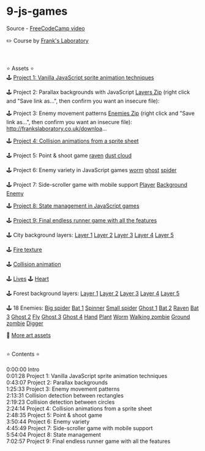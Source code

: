 # 9-js-games

Source - [FreeCodeCamp video](https://www.youtube.com/watch?v=GFO_txvwK_c&ab_channel=freeCodeCamp.org)


✏️ Course by [Frank's Laboratory](https://www.youtube.com/c/Frankslaboratory)

<br><br>
⭐️ Assets ⭐️
<br>
🕹 [Project 1: Vanilla JavaScript sprite animation techniques](https://www.frankslaboratory.co.uk/downloads/shadow_dog.png)

🕹 Project 2: Parallax backgrounds with JavaScript
[Layers Zip](https://www.youtube.com/redirect?event=video_description&redir_token=QUFFLUhqbFhHeTlFZjNRTkVQSW1qNi1oSUN1cXRUemNTUXxBQ3Jtc0tsRUFLUW1GTnZ6R2tQLUp0THI1dlp1RWdxX3lpWHRjQTJtcFZ2d2hiVTdDNzJnOGN3OXpYXzJfbXRMRk1TcUVpSWdtUW9LYlhiZkN6bEpKbzAzaWZjU2JraE1uTG83ZUpDR3ZaY29UdmNPOUFQOEM5aw&q=http%3A%2F%2Ffrankslaboratory.co.uk%2Fdownloads%2FbackgroundLayers.zip&v=GFO_txvwK_c) (right click and "Save link as...", then confirm you want an insecure file):

🕹 Project 3: Enemy movement patterns
[Enemies Zip](https://www.youtube.com/redirect?event=video_description&redir_token=QUFFLUhqa1NmTlBVM19ITmxSVkp1bElsTU5icWRXVWcxQXxBQ3Jtc0trYjdFbXkxNTNDSW9lblVpSjhQU1FYY0tlV1lXYWQ2ZXl5dUIwcE5nLS1tYTltMkY5Y0pGc1lITDV0bmlkNmtrYUh4UnY2UFcwZmYxWFp5dHJEdzQ0UDJybkN2WFlBa3k2MmV1TFo2cndfNTk1bzZIQQ&q=http%3A%2F%2Ffrankslaboratory.co.uk%2Fdownloads%2Fenemies.zip&v=GFO_txvwK_c) (right click and "Save link as...", then confirm you want an insecure file): http://frankslaboratory.co.uk/downloa...

🕹 [Project 4: Collision animations from a sprite sheet](https://www.frankslaboratory.co.uk/downloads/boom.png)

🕹 Project 5: Point & shoot game
[raven](https://www.frankslaboratory.co.uk/downloads/raven.png)
[dust cloud](https://www.frankslaboratory.co.uk/downloads/boom.png)

🕹 Project 6: Enemy variety in JavaScript games
[worm](https://www.frankslaboratory.co.uk/downloads/enemy_worm.png)
[ghost](https://www.frankslaboratory.co.uk/downloads/enemy_ghost.png)
[spider](https://www.frankslaboratory.co.uk/downloads/enemy_spider.png)

🕹 Project 7: Side-scroller game with mobile support
[Player](https://www.frankslaboratory.co.uk/downloads/93/player.png)
[Background](https://www.frankslaboratory.co.uk/downloads/93/background_single.png)
[Enemy](https://www.frankslaboratory.co.uk/downloads/93/enemy_1.png)

🕹 [Project 8: State management in JavaScript games](https://www.frankslaboratory.co.uk/downloads/dog_left_right_white.png)

🕹 [Project 9: Final endless runner game with all the features](https://www.frankslaboratory.co.uk/downloads/dog_left_right_white.png)

🕹 City background layers:
[Layer 1](https://www.frankslaboratory.co.uk/downloads/97/layer-1.png)
[Layer 2](https://www.frankslaboratory.co.uk/downloads/97/layer-2.png)
[Layer 3](https://www.frankslaboratory.co.uk/downloads/97/layer-3.png)
[Layer 4](https://www.frankslaboratory.co.uk/downloads/97/layer-4.png)
[Layer 5](https://www.frankslaboratory.co.uk/downloads/97/layer-5.png)

🕹 [Fire texture](https://www.frankslaboratory.co.uk/downloads/97/fire.png)

🕹 [Collision animation](https://www.frankslaboratory.co.uk/downloads/97/boom.png)

🕹 [Lives](https://www.frankslaboratory.co.uk/downloads/97/lives.png)
🕹 [Heart](https://www.frankslaboratory.co.uk/downloads/97/heart.png)

🕹 Forest background layers:
[Layer 1](https://www.frankslaboratory.co.uk/downloads/97/forest/layer-1.png)
[Layer 2](https://www.frankslaboratory.co.uk/downloads/97/forest/layer-2.png)
[Layer 3](https://www.frankslaboratory.co.uk/downloads/97/forest/layer-3.png)
[Layer 4](https://www.frankslaboratory.co.uk/downloads/97/forest/layer-4.png)
[Layer 5](https://www.frankslaboratory.co.uk/downloads/97/forest/layer-5.png)

🕹 18 Enemies:
[Big spider](https://www.frankslaboratory.co.uk/downloads/97/enemy_spider_big.png)
[Bat 1](https://www.frankslaboratory.co.uk/downloads/97/enemy_bat_1.png)
[Spinner](https://www.frankslaboratory.co.uk/downloads/97/enemy_spinner.png)
[Small spider](https://www.frankslaboratory.co.uk/downloads/97/enemy_spider.png)
[Ghost 1](https://www.frankslaboratory.co.uk/downloads/97/enemy_ghost_1.png)
[Bat 2](https://www.frankslaboratory.co.uk/downloads/97/enemy_bat_2.png)
[Raven](https://www.frankslaboratory.co.uk/downloads/97/enemy_raven.png)
[Bat 3](https://www.frankslaboratory.co.uk/downloads/97/enemy_bat_3.png)
[Ghost 2](https://www.frankslaboratory.co.uk/downloads/97/enemy_ghost_2.png)
[Fly](https://www.frankslaboratory.co.uk/downloads/97/enemy_fly.png)
[Ghost 3](https://www.frankslaboratory.co.uk/downloads/97/enemy_ghost_3.png)
[Ghost 4](https://www.frankslaboratory.co.uk/downloads/97/enemy_ghost_4.png)
[Hand](https://www.frankslaboratory.co.uk/downloads/97/enemy_hand.png)
[Plant](https://www.frankslaboratory.co.uk/downloads/97/enemy_plant.png)
[Worm](https://www.frankslaboratory.co.uk/downloads/97/enemy_worm.png)
[Walking zombie](https://www.frankslaboratory.co.uk/downloads/97/enemy_zombie.png)
[Ground zombie](https://www.frankslaboratory.co.uk/downloads/97/enemy_ground_zombie.png)
[Digger](https://www.frankslaboratory.co.uk/downloads/97/enemy_digger.png)

🔗 [More art assets](https://bevouliin.com/)

<br>
⭐️ Contents ⭐️
<br>
<br>
0:00:00 Intro
<br>
0:01:28 Project 1: Vanilla JavaScript sprite animation techniques
<br>
0:43:07 Project 2: Parallax backgrounds
<br>
1:25:33 Project 3: Enemy movement patterns
<br>
2:13:31 Collision detection between rectangles
<br>
2:19:23 Collision detection between circles
<br>
2:24:14 Project 4: Collision animations from a sprite sheet
<br>
2:48:35 Project 5: Point & shoot game
<br>
3:50:44 Project 6: Enemy variety
<br>
4:45:49 Project 7: Side-scroller game with mobile support
<br>
5:54:04 Project 8: State management
<br>
7:02:57 Project 9: Final endless runner game with all the features
